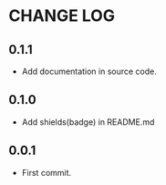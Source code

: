 # CHANGE LOG

## 0.1.1
- Add documentation in source code.

## 0.1.0
- Add shields(badge) in README.md

## 0.0.1
- First commit.